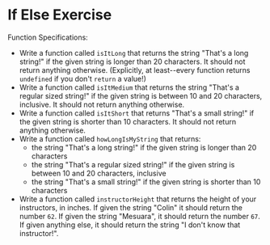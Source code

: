 # If Else Exercise

Function Specifications:

* Write a function called `isItLong` that returns the string "That's a long string!" if the given string is longer than 20 characters. It should not return anything otherwise. (Explicitly, at least--every function returns `undefined` if you don't `return` a value!)
* Write a function called `isItMedium` that returns the string "That's a regular sized string!" if the given string is between 10 and 20 characters, inclusive. It should not return anything otherwise. 
* Write a function called `isItShort` that returns "That's a small string!" if the given string is shorter than 10 characters. It should not return anything otherwise. 
* Write a function called `howLongIsMyString` that returns:
  * the string "That's a long string!" if the given string is longer than 20 characters
  * the string "That's a regular sized string!" if the given string is between 10 and 20 characters, inclusive
  * the string "That's a small string!" if the given string is shorter than 10 characters
* Write a function called `instructorHeight` that returns the height of your instructors, in inches. If given the string "Colin" it should return the number `62`. If given the string "Mesuara", it should return the number `67`. If given anything else, it should return the string "I don't know that instructor!".